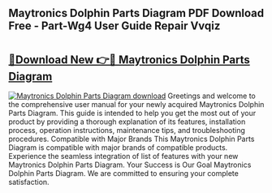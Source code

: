 ## Maytronics Dolphin Parts Diagram PDF Download Free - Part-Wg4 User Guide Repair Vvqiz

# <h2><a href="http://dftwq33.blite.top/?on=Maytronics+Dolphin+Parts+Diagram">🔗Download New 👉🔴 Maytronics Dolphin Parts Diagram</a></h2>

[![Maytronics Dolphin Parts Diagram download](https://i.imgur.com/lujVjoI.png)](http://dftwq33.blite.top/?on=Maytronics+Dolphin+Parts+Diagram)
Greetings and welcome to the comprehensive user manual for your newly acquired Maytronics Dolphin Parts Diagram. This guide is intended to help you get the most out of your product by providing a thorough explanation of its features, installation process, operation instructions, maintenance tips, and troubleshooting procedures. Compatible with Major Brands This Maytronics Dolphin Parts Diagram is compatible with major brands of compatible products. Experience the seamless integration of list of features with your new Maytronics Dolphin Parts Diagram. Your Success is Our Goal Maytronics Dolphin Parts Diagram. We are committed to ensuring your complete satisfaction.
